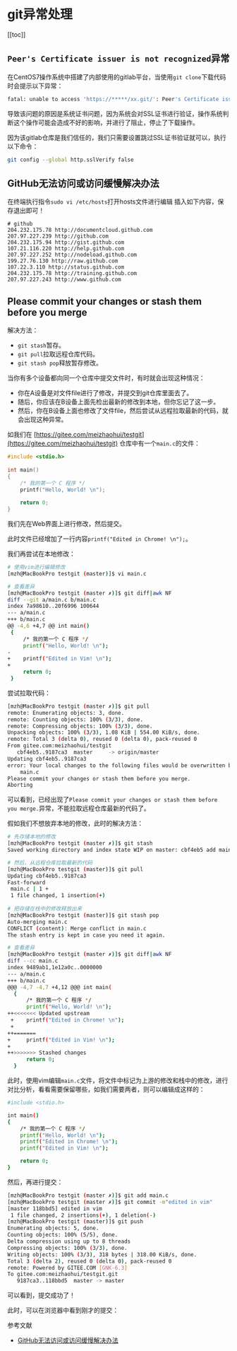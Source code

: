 # git异常处理

[[toc]]

## `Peer's Certificate issuer is not recognized`异常


在CentOS7操作系统中搭建了内部使用的gitlab平台，当使用`git clone`下载代码时会提示以下异常：

```sh
fatal: unable to access 'https://*****/xx.git/': Peer's Certificate issuer is not recognized.
```

导致该问题的原因是系统证书问题，因为系统会对SSL证书进行验证，操作系统判断这个操作可能会造成不好的影响，并进行了阻止，停止了下载操作。

因为该gitlab仓库是我们信任的，我们只需要设置跳过SSL证书验证就可以，执行以下命令：

```sh
git config --global http.sslVerify false
```

## GitHub无法访问或访问缓慢解决办法

在终端执行指令`sudo vi /etc/hosts`打开hosts文件进行编辑 插入如下内容，保存退出即可！

```
# github
204.232.175.78 http://documentcloud.github.com
207.97.227.239 http://github.com
204.232.175.94 http://gist.github.com
107.21.116.220 http://help.github.com
207.97.227.252 http://nodeload.github.com
199.27.76.130 http://raw.github.com
107.22.3.110 http://status.github.com
204.232.175.78 http://training.github.com
207.97.227.243 http://www.github.com
```



## Please commit your changes or stash them before you merge

解决方法：

- `git stash`暂存。
- `git pull`拉取远程仓库代码。
- `git stash pop`释放暂存修改。



当你有多个设备都向同一个仓库中提交文件时，有时就会出现这种情况：

- 你在A设备是对文件file进行了修改，并提交到git仓库里面去了。
- 随后，你应该在B设备上面先检出最新的修改到本地，但你忘记了这一步。
- 然后，你在B设备上面也修改了文件file，然后尝试从远程拉取最新的代码，就会出现这种异常。

如我们在 [https://gitee.com/meizhaohui/testgit](https://gitee.com/meizhaohui/testgit) 仓库中有一个`main.c`的文件：

```c
#include <stdio.h>
 
int main()
{
    /* 我的第一个 C 程序 */
    printf("Hello, World! \n");
 
    return 0;
}
```

我们先在Web界面上进行修改，然后提交。


此时文件已经增加了一行内容`printf("Edited in Chrome! \n");`。

我们再尝试在本地修改：

```sh
# 使用vim进行编辑修改
[mzh@MacBookPro testgit (master)]$ vi main.c

# 查看差异
[mzh@MacBookPro testgit (master ✗)]$ git diff|awk NF
diff --git a/main.c b/main.c
index 7a98610..20f6996 100644
--- a/main.c
+++ b/main.c
@@ -4,6 +4,7 @@ int main()
 {
     /* 我的第一个 C 程序 */
     printf("Hello, World! \n");
-
+    printf("Edited in Vim! \n");
+
     return 0;
 }
```

尝试拉取代码：

```sh
[mzh@MacBookPro testgit (master ✗)]$ git pull
remote: Enumerating objects: 3, done.
remote: Counting objects: 100% (3/3), done.
remote: Compressing objects: 100% (3/3), done.
Unpacking objects: 100% (3/3), 1.08 KiB | 554.00 KiB/s, done.
remote: Total 3 (delta 0), reused 0 (delta 0), pack-reused 0
From gitee.com:meizhaohui/testgit
   cbf4eb5..9187ca3  master     -> origin/master
Updating cbf4eb5..9187ca3
error: Your local changes to the following files would be overwritten by merge:
	main.c
Please commit your changes or stash them before you merge.
Aborting
```

可以看到，已经出现了`Please commit your changes or stash them before you merge.`异常，不能拉取远程仓库最新的代码了。

假如我们不想放弃本地的修改，此时的解决方法：

```sh
# 先存储本地的修改
[mzh@MacBookPro testgit (master ✗)]$ git stash
Saved working directory and index state WIP on master: cbf4eb5 add main.c.

# 然后，从远程仓库拉取最新的代码
[mzh@MacBookPro testgit (master)]$ git pull
Updating cbf4eb5..9187ca3
Fast-forward
 main.c | 1 +
 1 file changed, 1 insertion(+)
 
# 把存储在栈中的修改释放出来
[mzh@MacBookPro testgit (master)]$ git stash pop
Auto-merging main.c
CONFLICT (content): Merge conflict in main.c
The stash entry is kept in case you need it again.

# 查看差异
[mzh@MacBookPro testgit (master ✗)]$ git diff|awk NF
diff --cc main.c
index 9489ab1,1e12a0c..0000000
--- a/main.c
+++ b/main.c
@@@ -4,7 -4,7 +4,12 @@@ int main(
  {
      /* 我的第一个 C 程序 */
      printf("Hello, World! \n");
++<<<<<<< Updated upstream
 +    printf("Edited in Chrome! \n");
 +
++=======
+     printf("Edited in Vim! \n");
+
++>>>>>>> Stashed changes
      return 0;
  }
```

此时，使用vim编辑`main.c`文件，将文件中标记为上游的修改和栈中的修改，进行对比分析，看看需要保留哪些，如我们需要两者，则可以编辑成这样的：

```sh
#include <stdio.h>

int main()
{
    /* 我的第一个 C 程序 */
    printf("Hello, World! \n");
    printf("Edited in Chrome! \n");
    printf("Edited in Vim! \n");

    return 0;
}
```

然后，再进行提交：

```sh
[mzh@MacBookPro testgit (master ✗)]$ git add main.c
[mzh@MacBookPro testgit (master ✗)]$ git commit -m"edited in vim"
[master 118bbd5] edited in vim
 1 file changed, 2 insertions(+), 1 deletion(-)
[mzh@MacBookPro testgit (master)]$ git push
Enumerating objects: 5, done.
Counting objects: 100% (5/5), done.
Delta compression using up to 8 threads
Compressing objects: 100% (3/3), done.
Writing objects: 100% (3/3), 318 bytes | 318.00 KiB/s, done.
Total 3 (delta 2), reused 0 (delta 0), pack-reused 0
remote: Powered by GITEE.COM [GNK-6.3]
To gitee.com:meizhaohui/testgit.git
   9187ca3..118bbd5  master -> master
```

可以看到，提交成功了！

此时，可以在浏览器中看到刚才的提交：


 

参考文献

- [GitHub无法访问或访问缓慢解决办法
](https://cloud.tencent.com/developer/article/1036704)
